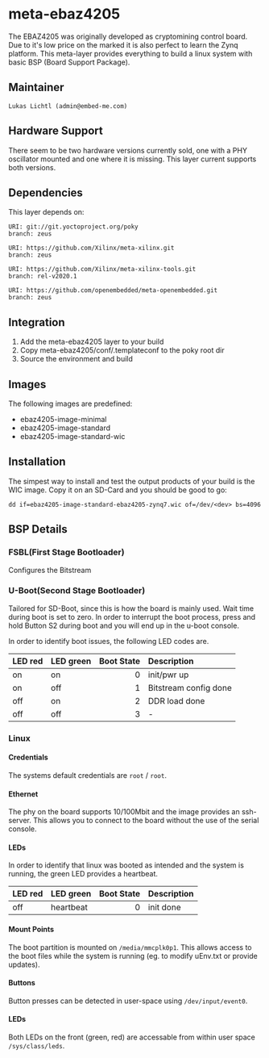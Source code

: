 # meta-ebaz4205

The EBAZ4205 was originally developed as cryptomining control board.
Due to it's low price on the marked it is also perfect to learn
the Zynq platform. This meta-layer provides everything to build
a linux system with basic BSP (Board Support Package).

## Maintainer

	Lukas Lichtl (admin@embed-me.com)

## Hardware Support

There seem to be two hardware versions currently sold, one with a
PHY oscillator mounted and one where it is missing.
This layer current supports both versions.

## Dependencies

This layer depends on:

	URI: git://git.yoctoproject.org/poky
	branch: zeus

	URI: https://github.com/Xilinx/meta-xilinx.git
	branch: zeus

	URI: https://github.com/Xilinx/meta-xilinx-tools.git
	branch: rel-v2020.1

	URI: https://github.com/openembedded/meta-openembedded.git
	branch: zeus

## Integration

1. Add the meta-ebaz4205 layer to your build
2. Copy meta-ebaz4205/conf/.templateconf to the poky root dir
3. Source the environment and build

## Images

The following images are predefined:
- ebaz4205-image-minimal
- ebaz4205-image-standard
- ebaz4205-image-standard-wic

## Installation

The simpest way to install and test the output products of your
build is the WIC image. Copy it on an SD-Card and you should be
good to go:

    dd if=ebaz4205-image-standard-ebaz4205-zynq7.wic of=/dev/<dev> bs=4096

## BSP Details

### FSBL(First Stage Bootloader)

Configures the Bitstream

### U-Boot(Second Stage Bootloader)

Tailored for SD-Boot, since this is how the board is mainly used.
Wait time during boot is set to zero. In order to interrupt the
boot process, press and hold Button S2 during boot and you will
end up in the u-boot console.

In order to identify boot issues, the following LED codes are.

| LED red | LED green | Boot State | Description           |
|:--------|:----------|-----------:|:----------------------|
| on      | on        |          0 | init/pwr up           |
| on      | off       |          1 | Bitstream config done |
| off     | on        |          2 | DDR load done         |
| off     | off       |          3 | -                     |

### Linux

#### Credentials

The systems default credentials are `root` / `root`.

#### Ethernet

The phy on the board supports 10/100Mbit and the image
provides an ssh-server. This allows you to connect to
the board without the use of the serial console.

#### LEDs

In order to identify that linux was booted as intended and
the system is running, the green LED provides a heartbeat.

| LED red | LED green | Boot State | Description |
|:--------|:----------|-----------:|:------------|
| off     | heartbeat |          0 | init done   |

#### Mount Points

The boot partition is mounted on `/media/mmcplk0p1`.
This allows access to the boot files while the system
is running (eg. to modify uEnv.txt or provide updates).

#### Buttons

Button presses can be detected in user-space
using `/dev/input/event0`.

#### LEDs

Both LEDs on the front (green, red) are accessable
from within user space `/sys/class/leds`.
